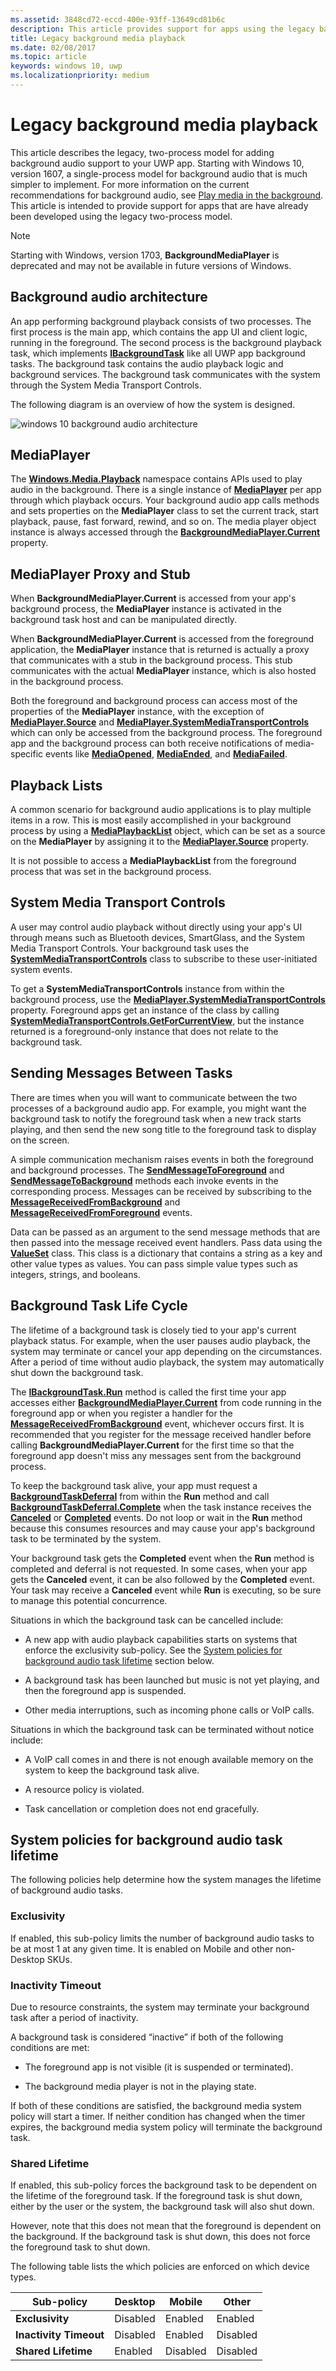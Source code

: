 ```yaml
---
ms.assetid: 3848cd72-eccd-400e-93ff-13649cd81b6c
description: This article provides support for apps using the legacy background media model for playback and provides guidance for migrating to the new model.
title: Legacy background media playback
ms.date: 02/08/2017
ms.topic: article
keywords: windows 10, uwp
ms.localizationpriority: medium
---
```

# Legacy background media playback


This article describes the legacy, two-process model for adding background audio support to your UWP app. Starting with Windows 10, version 1607, a single-process model for background audio that is much simpler to implement. For more information on the current recommendations for background audio, see [Play media in the background](background-audio.md). This article is intended to provide support for apps that are have already been developed using the legacy two-process model.

> [!NOTE]
> Starting with Windows, version 1703, **BackgroundMediaPlayer** is deprecated and may not be available in future versions of Windows.

## Background audio architecture

An app performing background playback consists of two processes. The first process is the main app, which contains the app UI and client logic, running in the foreground. The second process is the background playback task, which implements [**IBackgroundTask**](https://docs.microsoft.com/uwp/api/Windows.ApplicationModel.Background.IBackgroundTask) like all UWP app background tasks. The background task contains the audio playback logic and background services. The background task communicates with the system through the System Media Transport Controls.

The following diagram is an overview of how the system is designed.

![windows 10 background audio architecture](images/backround-audio-architecture-win10.png)
## MediaPlayer

The [**Windows.Media.Playback**](https://docs.microsoft.com/uwp/api/Windows.Media.Playback) namespace contains APIs used to play audio in the background. There is a single instance of [**MediaPlayer**](https://docs.microsoft.com/uwp/api/Windows.Media.Playback.MediaPlayer) per app through which playback occurs. Your background audio app calls methods and sets properties on the **MediaPlayer** class to set the current track, start playback, pause, fast forward, rewind, and so on. The media player object instance is always accessed through the [**BackgroundMediaPlayer.Current**](https://docs.microsoft.com/uwp/api/windows.media.playback.backgroundmediaplayer.current) property.

## MediaPlayer Proxy and Stub

When **BackgroundMediaPlayer.Current** is accessed from your app's background process, the **MediaPlayer** instance is activated in the background task host and can be manipulated directly.

When **BackgroundMediaPlayer.Current** is accessed from the foreground application, the **MediaPlayer** instance that is returned is actually a proxy that communicates with a stub in the background process. This stub communicates with the actual **MediaPlayer** instance, which is also hosted in the background process.

Both the foreground and background process can access most of the properties of the **MediaPlayer** instance, with the exception of [**MediaPlayer.Source**](https://docs.microsoft.com/uwp/api/windows.media.playback.mediaplayer.source) and [**MediaPlayer.SystemMediaTransportControls**](https://docs.microsoft.com/uwp/api/windows.media.playback.mediaplayer.systemmediatransportcontrols) which can only be accessed from the background process. The foreground app and the background process can both receive notifications of media-specific events like [**MediaOpened**](https://docs.microsoft.com/uwp/api/windows.media.playback.mediaplayer.mediaopened), [**MediaEnded**](https://docs.microsoft.com/uwp/api/windows.media.playback.mediaplayer.mediaended), and [**MediaFailed**](https://docs.microsoft.com/uwp/api/windows.media.playback.mediaplayer.mediafailed).

## Playback Lists

A common scenario for background audio applications is to play multiple items in a row. This is most easily accomplished in your background process by using a [**MediaPlaybackList**](https://docs.microsoft.com/uwp/api/Windows.Media.Playback.MediaPlaybackList) object, which can be set as a source on the **MediaPlayer** by assigning it to the [**MediaPlayer.Source**](https://docs.microsoft.com/uwp/api/windows.media.playback.mediaplayer.source) property.

It is not possible to access a **MediaPlaybackList** from the foreground process that was set in the background process.

## System Media Transport Controls

A user may control audio playback without directly using your app's UI through means such as Bluetooth devices, SmartGlass, and the System Media Transport Controls. Your background task uses the [**SystemMediaTransportControls**](https://docs.microsoft.com/uwp/api/Windows.Media.SystemMediaTransportControls) class to subscribe to these user-initiated system events.

To get a **SystemMediaTransportControls** instance from within the background process, use the [**MediaPlayer.SystemMediaTransportControls**](https://docs.microsoft.com/uwp/api/windows.media.playback.mediaplayer.systemmediatransportcontrols) property. Foreground apps get an instance of the class by calling [**SystemMediaTransportControls.GetForCurrentView**](https://docs.microsoft.com/uwp/api/windows.media.systemmediatransportcontrols.getforcurrentview), but the instance returned is a foreground-only instance that does not relate to the background task.

## Sending Messages Between Tasks

There are times when you will want to communicate between the two processes of a background audio app. For example, you might want the background task to notify the foreground task when a new track starts playing, and then send the new song title to the foreground task to display on the screen.

A simple communication mechanism raises events in both the foreground and background processes. The [**SendMessageToForeground**](https://docs.microsoft.com/uwp/api/windows.media.playback.backgroundmediaplayer.sendmessagetoforeground) and [**SendMessageToBackground**](https://docs.microsoft.com/uwp/api/windows.media.playback.backgroundmediaplayer.sendmessagetobackground) methods each invoke events in the corresponding process. Messages can be received by subscribing to the [**MessageReceivedFromBackground**](https://docs.microsoft.com/uwp/api/windows.media.playback.backgroundmediaplayer.messagereceivedfrombackground) and [**MessageReceivedFromForeground**](https://docs.microsoft.com/uwp/api/windows.media.playback.backgroundmediaplayer.messagereceivedfromforeground) events.

Data can be passed as an argument to the send message methods that are then passed into the message received event handlers. Pass data using the [**ValueSet**](https://docs.microsoft.com/uwp/api/Windows.Foundation.Collections.ValueSet) class. This class is a dictionary that contains a string as a key and other value types as values. You can pass simple value types such as integers, strings, and booleans.

## Background Task Life Cycle

The lifetime of a background task is closely tied to your app's current playback status. For example, when the user pauses audio playback, the system may terminate or cancel your app depending on the circumstances. After a period of time without audio playback, the system may automatically shut down the background task.

The [**IBackgroundTask.Run**](https://docs.microsoft.com/uwp/api/windows.applicationmodel.background.ibackgroundtask.run) method is called the first time your app accesses either [**BackgroundMediaPlayer.Current**](https://docs.microsoft.com/uwp/api/windows.media.playback.backgroundmediaplayer.current) from code running in the foreground app or when you register a handler for the [**MessageReceivedFromBackground**](https://docs.microsoft.com/uwp/api/windows.media.playback.backgroundmediaplayer.messagereceivedfrombackground) event, whichever occurs first. It is recommended that you register for the message received handler before calling **BackgroundMediaPlayer.Current** for the first time so that the foreground app doesn't miss any messages sent from the background process.

To keep the background task alive, your app must request a [**BackgroundTaskDeferral**](https://docs.microsoft.com/uwp/api/Windows.ApplicationModel.Background.BackgroundTaskDeferral) from within the **Run** method and call [**BackgroundTaskDeferral.Complete**](https://docs.microsoft.com/uwp/api/windows.applicationmodel.background.backgroundtaskdeferral.complete) when the task instance receives the [**Canceled**](https://docs.microsoft.com/uwp/api/windows.applicationmodel.background.ibackgroundtaskinstance.canceled) or [**Completed**](https://docs.microsoft.com/uwp/api/windows.applicationmodel.background.backgroundtaskregistration.completed) events. Do not loop or wait in the **Run** method because this consumes resources and may cause your app's background task to be terminated by the system.

Your background task gets the **Completed** event when the **Run** method is completed and deferral is not requested. In some cases, when your app gets the **Canceled** event, it can be also followed by the **Completed** event. Your task may receive a **Canceled** event while **Run** is executing, so be sure to manage this potential concurrence.

Situations in which the background task can be cancelled include:

-   A new app with audio playback capabilities starts on systems that enforce the exclusivity sub-policy. See the [System policies for background audio task lifetime](#system-policies-for-background-audio-task-lifetime) section below.

-   A background task has been launched but music is not yet playing, and then the foreground app is suspended.

-   Other media interruptions, such as incoming phone calls or VoIP calls.

Situations in which the background task can be terminated without notice include:

-   A VoIP call comes in and there is not enough available memory on the system to keep the background task alive.

-   A resource policy is violated.

-   Task cancellation or completion does not end gracefully.

## System policies for background audio task lifetime

The following policies help determine how the system manages the lifetime of background audio tasks.

### Exclusivity

If enabled, this sub-policy limits the number of background audio tasks to be at most 1 at any given time. It is enabled on Mobile and other non-Desktop SKUs.

### Inactivity Timeout

Due to resource constraints, the system may terminate your background task after a period of inactivity.

A background task is considered “inactive” if both of the following conditions are met:

-   The foreground app is not visible (it is suspended or terminated).

-   The background media player is not in the playing state.

If both of these conditions are satisfied, the background media system policy will start a timer. If neither condition has changed when the timer expires, the background media system policy will terminate the background task.

### Shared Lifetime

If enabled, this sub-policy forces the background task to be dependent on the lifetime of the foreground task. If the foreground task is shut down, either by the user or the system, the background task will also shut down.

However, note that this does not mean that the foreground is dependent on the background. If the background task is shut down, this does not force the foreground task to shut down.

The following table lists the which policies are enforced on which device types.

| Sub-policy             | Desktop  | Mobile   | Other    |
|------------------------|----------|----------|----------|
| **Exclusivity**        | Disabled | Enabled  | Enabled  |
| **Inactivity Timeout** | Disabled | Enabled  | Disabled |
| **Shared Lifetime**    | Enabled  | Disabled | Disabled |


 

 




